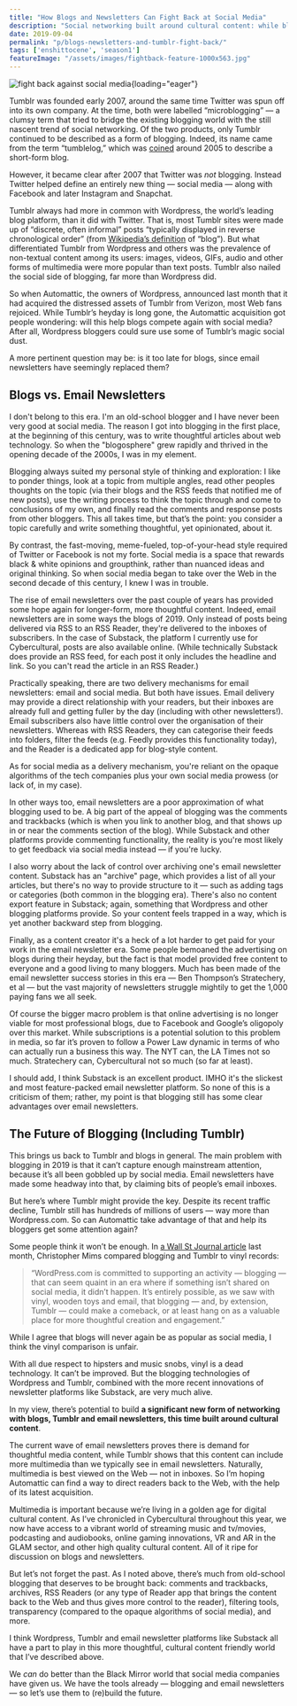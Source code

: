 ```yaml
---
title: "How Blogs and Newsletters Can Fight Back at Social Media"
description: "Social networking built around cultural content: while blogs, Tumblr and email newsletters cannot compete with social media for popular attention, we can build an alternative world with these tools."
date: 2019-09-04
permalink: "p/blogs-newsletters-and-tumblr-fight-back/"
tags: ['enshittocene', 'season1']
featureImage: "/assets/images/fightback-feature-1000x563.jpg"
---
```


![fight back against social media](/assets/images/fightback-feature-1000x490.jpg){loading="eager"}

Tumblr was founded early 2007, around the same time Twitter was spun off into its own company. At the time, both were labelled “microblogging” — a clumsy term that tried to bridge the existing blogging world with the still nascent trend of social networking. Of the two products, only Tumblr continued to be described as a form of blogging. Indeed, its name came from the term “tumblelog,” which was [coined](https://en.wikipedia.org/wiki/Microblogging) around 2005 to describe a short-form blog. 

However, it became clear after 2007 that Twitter was _not_ blogging. Instead Twitter helped define an entirely new thing — social media — along with Facebook and later Instagram and Snapchat. 

Tumblr always had more in common with Wordpress, the world’s leading blog platform, than it did with Twitter. That is, most Tumblr sites were made up of “discrete, often informal” posts “typically displayed in reverse chronological order” (from [Wikipedia’s definition](https://en.wikipedia.org/wiki/Blog) of “blog”). But what differentiated Tumblr from Wordpress and others was the prevalence of non-textual content among its users: images, videos, GIFs, audio and other forms of multimedia were more popular than text posts. Tumblr also nailed the social side of blogging, far more than Wordpress did. 

So when Automattic, the owners of Wordpress, announced last month that it had acquired the distressed assets of Tumblr from Verizon, most Web fans rejoiced. While Tumblr’s heyday is long gone, the Automattic acquisition got people wondering: will this help blogs compete again with social media? After all, Wordpress bloggers could sure use some of Tumblr’s magic social dust. 

A more pertinent question may be: is it too late for blogs, since email newsletters have seemingly replaced them?

Blogs vs. Email Newsletters
--------------------------

I don't belong to this era. I'm an old-school blogger and I have never been very good at social media. The reason I got into blogging in the first place, at the beginning of this century, was to write thoughtful articles about web technology. So when the "blogosphere" grew rapidly and thrived in the opening decade of the 2000s, I was in my element. 

Blogging always suited my personal style of thinking and exploration: I like to ponder things, look at a topic from multiple angles, read other peoples thoughts on the topic (via their blogs and the RSS feeds that notified me of new posts), use the writing process to think the topic through and come to conclusions of my own, and finally read the comments and response posts from other bloggers. This all takes time, but that’s the point: you consider a topic carefully and write something thoughtful, yet opinionated, about it. 

By contrast, the fast-moving, meme-fueled, top-of-your-head style required of Twitter or Facebook is not my forte. Social media is a space that rewards black & white opinions and groupthink, rather than nuanced ideas and original thinking. So when social media began to take over the Web in the second decade of this century, I knew I was in trouble. 

The rise of email newsletters over the past couple of years has provided some hope again for longer-form, more thoughtful content. Indeed, email newsletters are in some ways the blogs of 2019. Only instead of posts being delivered via RSS to an RSS Reader, they're delivered to the inboxes of subscribers. In the case of Substack, the platform I currently use for Cybercultural, posts are also available online. (While technically Substack does provide an RSS feed, for each post it only includes the headline and link. So you can't read the article in an RSS Reader.) 

Practically speaking, there are two delivery mechanisms for email newsletters: email and social media. But both have issues. Email delivery may provide a direct relationship with your readers, but their inboxes are already full and getting fuller by the day (including with other newsletters!). Email subscribers also have little control over the organisation of their newsletters. Whereas with RSS Readers, they can categorise their feeds into folders, filter the feeds (e.g. Feedly provides this functionality today), and the Reader is a dedicated app for blog-style content. 

As for social media as a delivery mechanism, you're reliant on the opaque algorithms of the tech companies plus your own social media prowess (or lack of, in my case). 

In other ways too, email newsletters are a poor approximation of what blogging used to be. A big part of the appeal of blogging was the comments and trackbacks (which is when you link to another blog, and that shows up in or near the comments section of the blog). While Substack and other platforms provide commenting functionality, the reality is you're most likely to get feedback via social media instead — if you're lucky. 

I also worry about the lack of control over archiving one's email newsletter content. Substack has an "archive" page, which provides a list of all your articles, but there's no way to provide structure to it — such as adding tags or categories (both common in the blogging era). There's also no content export feature in Substack; again, something that Wordpress and other blogging platforms provide. So your content feels trapped in a way, which is yet another backward step from blogging. 

Finally, as a content creator it's a heck of a lot harder to get paid for your work in the email newsletter era. Some people bemoaned the advertising on blogs during their heyday, but the fact is that model provided free content to everyone and a good living to many bloggers. Much has been made of the email newsletter success stories in this era — Ben Thompson’s Stratechery, et al — but the vast majority of newsletters struggle mightily to get the 1,000 paying fans we all seek. 

Of course the bigger macro problem is that online advertising is no longer viable for most professional blogs, due to Facebook and Google’s oligopoly over this market. While subscriptions is a potential solution to this problem in media, so far it’s proven to follow a Power Law dynamic in terms of who can actually run a business this way. The NYT can, the LA Times not so much. Stratechery can, Cybercultural not so much (so far at least). 

I should add, I think Substack is an excellent product. IMHO it's the slickest and most feature-packed email newsletter platform. So none of this is a criticism of them; rather, my point is that blogging still has some clear advantages over email newsletters.

The Future of Blogging (Including Tumblr)
-----------------------------------------

This brings us back to Tumblr and blogs in general. The main problem with blogging in 2019 is that it can’t capture enough mainstream attention, because it’s all been gobbled up by social media. Email newsletters have made some headway into that, by claiming bits of people’s email inboxes. 

But here’s where Tumblr might provide the key. Despite its recent traffic decline, Tumblr still has hundreds of millions of users — way more than Wordpress.com. So can Automattic take advantage of that and help its bloggers get some attention again? 

Some people think it won’t be enough. In [a Wall St Journal article](https://www.wsj.com/articles/tumblr-and-the-end-of-the-eyeballs-are-everything-era-11566014411) last month, Christopher Mims compared blogging and Tumblr to vinyl records:

> “WordPress.com is committed to supporting an activity — blogging — that can seem quaint in an era where if something isn’t shared on social media, it didn’t happen. It’s entirely possible, as we saw with vinyl, wooden toys and email, that blogging — and, by extension, Tumblr — could make a comeback, or at least hang on as a valuable place for more thoughtful creation and engagement.”

While I agree that blogs will never again be as popular as social media, I think the vinyl comparison is unfair. 

With all due respect to hipsters and music snobs, vinyl is a dead technology. It can’t be improved. But the blogging technologies of Wordpress and Tumblr, combined with the more recent innovations of newsletter platforms like Substack, are very much alive. 

In my view, there’s potential to build **a significant new form of networking with blogs, Tumblr and email newsletters, this time built around cultural content**. 

The current wave of email newsletters proves there is demand for thoughtful media content, while Tumblr shows that this content can include more multimedia than we typically see in email newsletters. Naturally, multimedia is best viewed on the Web — not in inboxes. So I’m hoping Automattic can find a way to direct readers back to the Web, with the help of its latest acquisition. 

Multimedia is important because we’re living in a golden age for digital cultural content. As I’ve chronicled in Cybercultural throughout this year, we now have access to a vibrant world of streaming music and tv/movies, podcasting and audiobooks, online gaming innovations, VR and AR in the GLAM sector, and other high quality cultural content. All of it ripe for discussion on blogs and newsletters. 

But let’s not forget the past. As I noted above, there’s much from old-school blogging that deserves to be brought back: comments and trackbacks, archives, RSS Readers (or any type of Reader app that brings the content back to the Web and thus gives more control to the reader), filtering tools, transparency (compared to the opaque algorithms of social media), and more. 

I think Wordpress, Tumblr and email newsletter platforms like Substack all have a part to play in this more thoughtful, cultural content friendly world that I’ve described above. 

We _can_ do better than the Black Mirror world that social media companies have given us. We have the tools already — blogging and email newsletters — so let’s use them to (re)build the future.
